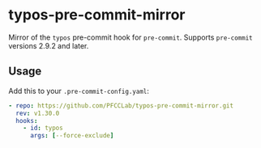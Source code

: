 # typos-pre-commit-mirror

Mirror of the `typos` pre-commit hook for `pre-commit`. Supports `pre-commit` versions 2.9.2 and later.

## Usage

Add this to your `.pre-commit-config.yaml`:

```yaml
- repo: https://github.com/PFCCLab/typos-pre-commit-mirror.git
  rev: v1.30.0
  hooks:
    - id: typos
      args: [--force-exclude]
```
